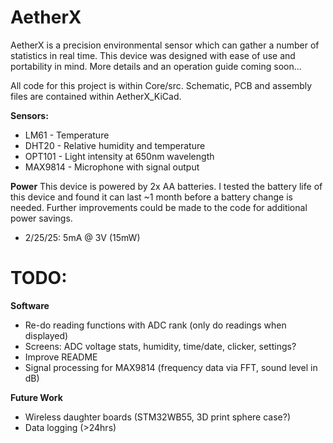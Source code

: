 # AetherX

AetherX is a precision environmental sensor which can gather a number of statistics in real time. This device was designed with ease of use and portability in mind. More details and an operation guide coming soon...

All code for this project is within Core/src. Schematic, PCB and assembly files are contained within AetherX_KiCad.

**Sensors:**

* LM61 - Temperature
* DHT20 - Relative humidity and temperature
* OPT101 - Light intensity at 650nm wavelength
* MAX9814 - Microphone with signal output

**Power**
This device is powered by 2x AA batteries. I tested the battery life of this device and found it can last ~1 month before a battery change is needed. Further improvements could be made to the code for additional power savings.
* 2/25/25: 5mA @ 3V (15mW)

# TODO:

**Software**

* Re-do reading functions with ADC rank (only do readings when displayed)
* Screens: ADC voltage stats, humidity, time/date, clicker, settings?
* Improve README
* Signal processing for MAX9814 (frequency data via FFT, sound level in dB)

**Future Work**

* Wireless daughter boards (STM32WB55, 3D print sphere case?)
* Data logging (>24hrs)
